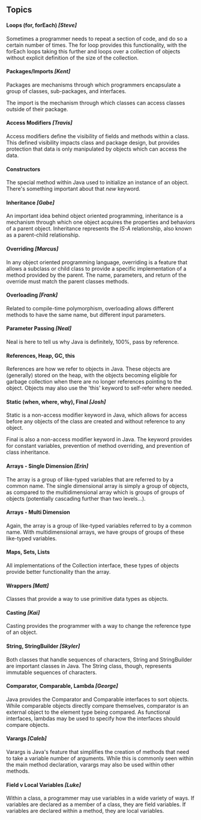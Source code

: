 ## Topics

#### Loops (for, forEach) *[Steve]*

Sometimes a programmer needs to repeat a section of code, and do so a certain number of times.  The for loop provides this functionality, with the forEach loops taking this further and loops over a collection of objects without explicit definition of the size of the collection.

#### Packages/Imports *[Kent]*

Packages are mechanisms through which programmers encapsulate a group of classes, sub-packages, and interfaces.

The import is the mechanism through which classes can access classes outside of their package.

#### Access Modifiers *[Travis]*

Access modifiers define the visibility of fields and methods within a class.  This defined visibility impacts class and package design, but provides protection that data is only manipulated by objects which can access the data.

#### Constructors

The special method within Java used to initialize an instance of an object.  There's something important about that *new* keyword.

#### Inheritance *[Gabe]*

An important idea behind object oriented programming, inheritance is a mechanism through which one object acquires the properties and behaviors of a parent object.  Inheritance represents the *IS-A* relationship, also known as a parent-child relationship.

#### Overriding *[Marcus]*

In any object oriented programming language, overriding is a feature that allows a subclass or child class to provide a specific implementation of a method provided by the parent.  The name, parameters, and return of the override must match the parent classes methods.

#### Overloading *[Frank]*

Related to compile-time polymorphism, overloading allows different methods to have the same name, but different input parameters.

#### Parameter Passing *[Neal]*

Neal is here to tell us why Java is <sarcasm>definitely, 100%, pass by reference</sarcasm>.

#### References, Heap, GC, this

References are how we refer to objects in Java.  These objects are (generally) stored on the heap, with the objects becoming eligible for garbage collection when there are no longer references pointing to the object.  Objects may also use the 'this' keyword to self-refer where needed.

#### Static (when, where, why), Final *[Josh]*

Static is a non-access modifier keyword in Java, which allows for access before any objects of the class are created and without reference to any object.

Final is also a non-access modifier keyword in Java.  The keyword provides for constant variables, prevention of method overriding, and prevention of class inheritance.

#### Arrays - Single Dimension *[Erin]*

The array is a group of like-typed variables that are referred to by a common name.  The single dimensional array is simply a group of objects, as compared to the multidimensional array which is groups of groups of objects (potentially cascading further than two levels...).

#### Arrays - Multi Dimension

Again, the array is a group of like-typed variables referred to by a common name.  With multidimensional arrays, we have groups of groups of these like-typed variables.

#### Maps, Sets, Lists

All implementations of the Collection<E> interface, these types of objects provide better functionality than the array.

#### Wrappers *[Matt]*

Classes that provide a way to use primitive data types as objects.

#### Casting *[Kai]*

Casting provides the programmer with a way to change the reference type of an object.

#### String, StringBuilder *[Skyler]*

Both classes that handle sequences of characters, String and StringBuilder are important classes in Java.  The String class, though, represents immutable sequences of characters.

#### Comparator, Comparable, Lambda *[George]*

Java provides the Comparator and Comparable interfaces to sort objects.  While comparable objects directly compare themselves, comparator is an external object to the element type being compared.  As functional interfaces, lambdas may be used to specify how the interfaces should compare objects.

#### Varargs *[Caleb]*

Varargs is Java's feature that simplifies the creation of methods that need to take a variable number of arguments.  While this is commonly seen within the main method declaration, varargs may also be used within other methods.

#### Field v Local Variables *[Luke]*

Within a class, a programmer may use variables in a wide variety of ways.  If variables are declared as a member of a class, they are field variables.  If variables are declared within a method, they are local variables.
